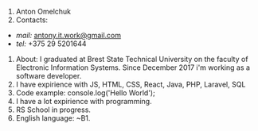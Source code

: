 1. Anton Omelchuk
1. Contacts:
  * _mail:_ antony.it.work@gmail.com
  * _tel:_ +375 29 5201644
1. About: I graduated at Brest State Technical University on the faculty of Electronic Information Systems. Since December 2017 i'm working as a software developer.
1. I have expirience with JS, HTML, CSS, React, Java, PHP, Laravel, SQL
1. Code example: console.log('Hello World');
1. I have a lot expirience with programming. 
1. RS School in progress.
1. English language: ~B1.